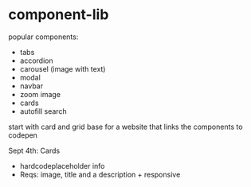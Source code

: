 # component-lib

popular components:

- tabs
- accordion
- carousel (image with text)
- modal
- navbar
- zoom image
- cards
- autofill search

start with card and grid
base for a website that links the components to codepen

Sept 4th: Cards

- hardcodeplaceholder info
- Reqs: image, title and a description + responsive
